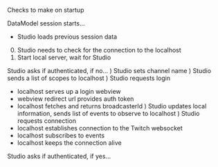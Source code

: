 Checks to make on startup



DataModel session starts...
 - Studio loads previous session data

0) Studio needs to check for the connection to the localhost
1) Start local server, wait for Studio

Studio asks if authenticated, if no...
) Studio sets channel name
) Studio sends a list of scopes to localhost
) Studio requests login
- localhost serves up a login webview
- webview redirect url provides auth token
- localhost fetches and returns broadcasterId
) Studio updates local information, sends list of events to observe to localhost
) Studio requests connection
- localhost establishes connection to the Twitch websocket
- localhost subscribes to events
- localhost keeps the connection alive


Studio asks if authenticated, if yes...

